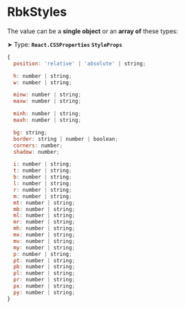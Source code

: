 # RbkStyles

The value can be a **single object** or an **array of** these types:

➤ Type: **`React.CSSProperties` `StyleProps`** <br/>

```jsx title="StyleProps"
{
  position: 'relative' | 'absolute' | string;

  h: number | string;
  w: number | string;

  minw: number | string;
  maxw: number | string;

  minh: number | string;
  maxh: number | string;

  bg: string;
  border: string | number | boolean;
  corners: number;
  shadow: number;

  i: number | string;
  t: number | string;
  b: number | string;
  l: number | string;
  r: number | string;
  m: number | string;
  mt: number | string;
  mb: number | string;
  ml: number | string;
  mr: number | string;
  mh: number | string;
  mx: number | string;
  mv: number | string;
  my: number | string;
  p: number | string;
  pt: number | string;
  pb: number | string;
  pl: number | string;
  pr: number | string;
  px: number | string;
  py: number | string;
}
```
